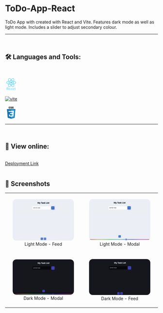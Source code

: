 # ToDo-App-React

ToDo App with created with React and Vite. Features dark mode as well as light mode. Includes a slider to adjust secondary colour.

<hr>
<br>
<!-- Technologies used -->
<div name="Technologies"> 
  <h2 align="left">🛠 Languages and Tools:</h2>
  <br>
  <p>
    <a href="https://reactjs.org/" target="_blank" rel="noreferrer">
      <img src="https://raw.githubusercontent.com/devicons/devicon/master/icons/react/react-original-wordmark.svg" alt="react" width="40" height="40"/><br><br>
    </a>

  <a href="https://vite.dev/" target="_blank" rel="noreferrer">
      <img src="https://vite.dev/logo.svg" alt="vite" width="40" height="40"/><br><br>
  </a>

  <a href="https://www.w3schools.com/css/" target="_blank" rel="noreferrer">
      <img src="https://raw.githubusercontent.com/devicons/devicon/master/icons/css3/css3-original-wordmark.svg" alt="css3" width="40" height="40"/>
  </a>
  </p>
</div>


<hr>

<br>

<!-- Online link -->
<div name = "Online presence"> 
<h2 align="left">👀 View online:</h2>
<br>
<a href="https://todo-app-vinay.netlify.app/" target="_blank" rel="noreferrer">
Deployment Link</a>
</div> 
<br>

## 📸 Screenshots

<table>
  <tr>
    <td align="center">
      <div style="padding: 18px;">
        <img src="src/assets/ScreenshotLight01.png" width="400" style="border-radius: 12px;" />
        <br/>Light Mode - Feed
      </div>
    </td>
    <td align="center">
      <div style="padding: 18px;">
        <img src="src/assets/ScreenshotLight02.png" width="400" style="border-radius: 12px;" />
        <br/>Light Mode - Modal
      </div>
    </td>
  </tr>
  <tr>
    <td align="center">
      <div style="padding: 18px;">
        <img src="src/assets/ScreenshotDark01.png" width="400" style="border-radius: 12px;" />
        <br/>Dark Mode - Modal
      </div>
    </td>
    <td align="center">
      <div style="padding: 18px;">
        <img src="src/assets/ScreenshotDark02.png" width="400" style="border-radius: 12px;" />
        <br/>Dark Mode - Feed
      </div>
    </td>
  </tr>
</table>
